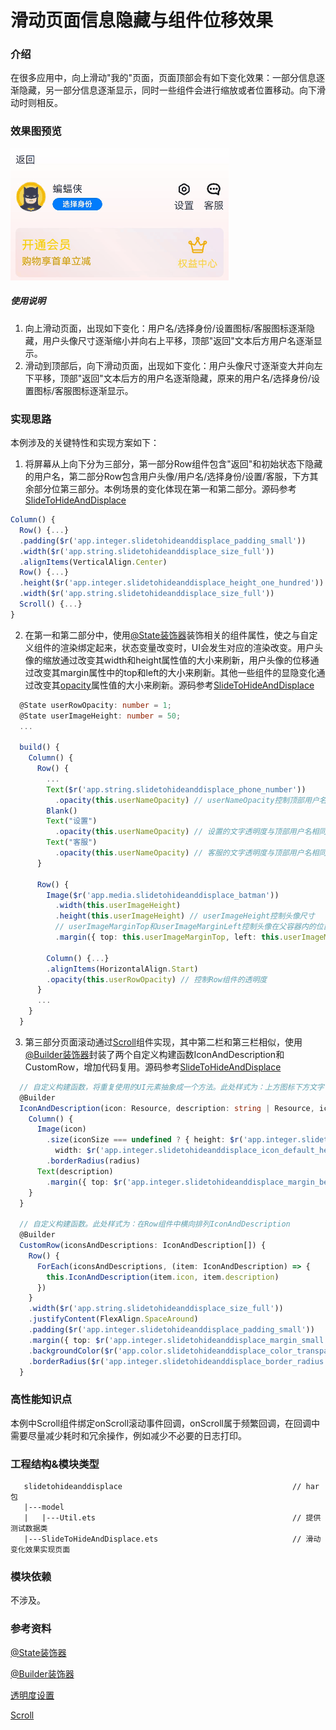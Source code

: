 # 滑动页面信息隐藏与组件位移效果

### 介绍

在很多应用中，向上滑动"我的"页面，页面顶部会有如下变化效果：一部分信息逐渐隐藏，另一部分信息逐渐显示，同时一些组件会进行缩放或者位置移动。向下滑动时则相反。

### 效果图预览

![](../../product/entry/src/main/resources/base/media/slide_to_hide_and_displace.gif)

##### 使用说明

1. 向上滑动页面，出现如下变化：用户名/选择身份/设置图标/客服图标逐渐隐藏，用户头像尺寸逐渐缩小并向右上平移，顶部"返回"文本后方用户名逐渐显示。
2. 滑动到顶部后，向下滑动页面，出现如下变化：用户头像尺寸逐渐变大并向左下平移，顶部"返回"文本后方的用户名逐渐隐藏，原来的用户名/选择身份/设置图标/客服图标逐渐显示。

### 实现思路

本例涉及的关键特性和实现方案如下：

1. 将屏幕从上向下分为三部分，第一部分Row组件包含"返回"和初始状态下隐藏的用户名，第二部分Row包含用户头像/用户名/选择身份/设置/客服，下方其余部分位第三部分。本例场景的变化体现在第一和第二部分。源码参考[SlideToHideAndDisplace](./src/main/ets/SlideToHideAndDisplace.ets)
```typescript
Column() {
  Row() {...}
  .padding($r('app.integer.slidetohideanddisplace_padding_small'))
  .width($r('app.string.slidetohideanddisplace_size_full'))
  .alignItems(VerticalAlign.Center)
  Row() {...}
  .height($r('app.integer.slidetohideanddisplace_height_one_hundred'))
  .width($r('app.string.slidetohideanddisplace_size_full'))
  Scroll() {...}
}
```
2. 在第一和第二部分中，使用[@State装饰器](https://developer.huawei.com/consumer/cn/doc/harmonyos-guides/arkts-state-0000001774279614)装饰相关的组件属性，使之与自定义组件的渲染绑定起来，状态变量改变时，UI会发生对应的渲染改变。用户头像的缩放通过改变其width和height属性值的大小来刷新，用户头像的位移通过改变其margin属性中的top和left的大小来刷新。其他一些组件的显隐变化通过改变其[opacity](https://developer.huawei.com/consumer/cn/doc/harmonyos-references/ts-universal-attributes-opacity-0000001820880817)属性值的大小来刷新。源码参考[SlideToHideAndDisplace](./src/main/ets/SlideToHideAndDisplace.ets)
```typescript
  @State userRowOpacity: number = 1;
  @State userImageHeight: number = 50;
  ...

  build() {
    Column() {
      Row() {
        ...
        Text($r('app.string.slidetohideanddisplace_phone_number'))
          .opacity(this.userNameOpacity) // userNameOpacity控制顶部用户名的透明度
        Blank()
        Text("设置")
          .opacity(this.userNameOpacity) // 设置的文字透明度与顶部用户名相同
        Text("客服")
          .opacity(this.userNameOpacity) // 客服的文字透明度与顶部用户名相同
      }

      Row() {
        Image($r('app.media.slidetohideanddisplace_batman'))
          .width(this.userImageHeight)
          .height(this.userImageHeight) // userImageHeight控制头像尺寸
          // userImageMarginTop和userImageMarginLeft控制头像在父容器内的位置
          .margin({ top: this.userImageMarginTop, left: this.userImageMarginLeft })

        Column() {...}
        .alignItems(HorizontalAlign.Start)
        .opacity(this.userRowOpacity) // 控制Row组件的透明度
      }
      ...
    }
  }
```
3. 第三部分页面滚动通过[Scroll](https://developer.huawei.com/consumer/cn/doc/harmonyos-references/ts-container-scroll-0000001821000913)组件实现，其中第二栏和第三栏相似，使用[@Builder装饰器](https://developer.huawei.com/consumer/cn/doc/harmonyos-guides/arkts-builder-0000001774119930)封装了两个自定义构建函数IconAndDescription和CustomRow，增加代码复用。源码参考[SlideToHideAndDisplace](./src/main/ets/SlideToHideAndDisplace.ets)
```typescript
  // 自定义构建函数，将重复使用的UI元素抽象成一个方法。此处样式为：上方图标下方文字
  @Builder
  IconAndDescription(icon: Resource, description: string | Resource, iconSize?: Size, radius?: number) {
    Column() {
      Image(icon)
        .size(iconSize === undefined ? { height: $r('app.integer.slidetohideanddisplace_icon_default_height'),
          width: $r('app.integer.slidetohideanddisplace_icon_default_height') } : iconSize)
        .borderRadius(radius)
      Text(description)
        .margin({ top: $r('app.integer.slidetohideanddisplace_margin_between_icon_and_description') })
    }
  }

  // 自定义构建函数。此处样式为：在Row组件中横向排列IconAndDescription
  @Builder
  CustomRow(iconsAndDescriptions: IconAndDescription[]) {
    Row() {
      ForEach(iconsAndDescriptions, (item: IconAndDescription) => {
        this.IconAndDescription(item.icon, item.description)
      })
    }
    .width($r('app.string.slidetohideanddisplace_size_full'))
    .justifyContent(FlexAlign.SpaceAround)
    .padding($r('app.integer.slidetohideanddisplace_padding_small'))
    .margin({ top: $r('app.integer.slidetohideanddisplace_margin_small') })
    .backgroundColor($r('app.color.slidetohideanddisplace_color_transparent_aa'))
    .borderRadius($r('app.integer.slidetohideanddisplace_border_radius'))
  }
```
### 高性能知识点

本例中Scroll组件绑定onScroll滚动事件回调，onScroll属于频繁回调，在回调中需要尽量减少耗时和冗余操作，例如减少不必要的日志打印。

### 工程结构&模块类型

```
   slidetohideanddisplace                                      // har包
   |---model
   |   |---Util.ets                         				   // 提供测试数据类     
   |---SlideToHideAndDisplace.ets                              // 滑动变化效果实现页面
```

### 模块依赖

不涉及。

### 参考资料

[@State装饰器](https://developer.huawei.com/consumer/cn/doc/harmonyos-guides/arkts-state-0000001774279614)

[@Builder装饰器](https://developer.huawei.com/consumer/cn/doc/harmonyos-guides/arkts-builder-0000001774119930)

[透明度设置](https://developer.huawei.com/consumer/cn/doc/harmonyos-references/ts-universal-attributes-opacity-0000001820880817)

[Scroll](https://developer.huawei.com/consumer/cn/doc/harmonyos-references/ts-container-scroll-0000001821000913)

